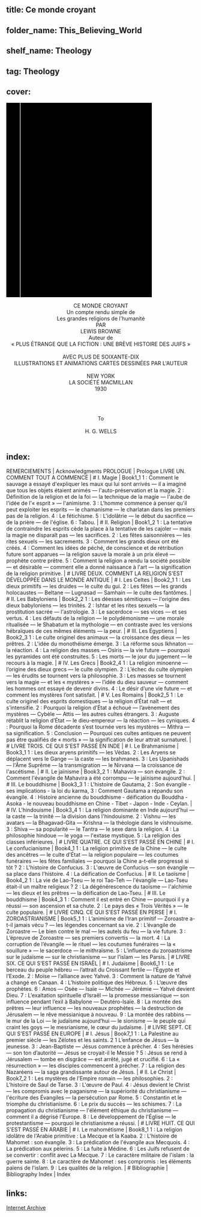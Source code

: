 ## title: Ce monde croyant
## folder_name: This_Believing_World
## shelf_name: Theology
## tag: Theology
## cover:
<div class="urantiapedia-book-front urantiapedia-book-science">
<svg xmlns="http://www.w3.org/2000/svg" width="102.6mm" height="136.8mm" viewBox="0 0 102.6 136.8" version="1.1">
	<g transform="translate(-7,-5)">
		<rect width="9.6" height="136.8" x="7" y="5" />
		<rect width="96.9" height="136.8" x="17" y="5" />
		<text style="font-size:5px" x="61" y="22">Lewis Browne</text>
		<text style="font-size:4px" x="61" y="125">New York: The Macmillan Company, 1926</text>
		<text style="font-size:9px" x="61" y="50">Ce monde croyant:</text>
		<text style="font-size:9px" x="61" y="60">Un compte rendu</text>
		<text style="font-size:9px" x="61" y="70">simple de la</text>
		<text style="font-size:9px" x="61" y="80">les grandes religions</text>
		<text style="font-size:9px" x="61" y="90">de l'humanité</text>
	</g>
</svg>
</div>

<p style="text-align:center;">
<span class="text-h3">CE MONDE CROYANT </span><br>
Un compte rendu simple de<br>
Les grandes religions de l'humanité<br>
PAR<br>
<span class="text-h5">LEWIS BROWNE</span><br>
Auteur de <br>
« PLUS ÉTRANGE QUE LA FICTION : UNE BRÈVE HISTOIRE DES JUIFS »<br>
<br>
AVEC PLUS DE SOIXANTE-DIX <br>
ILLUSTRATIONS ET ANIMATIONS
CARTES DESSINÉES PAR L'AUTEUR <br>
<br>
NEW YORK<br>
LA SOCIÉTÉ MACMILLAN<br>
1930<br>
<br>
</p>

<br>

<p style="text-align:center;">
To<br>
<br>
H. G. WELLS<br>
<br>
</p>

## index:
REMERCIEMENTS | Acknowledgments
PROLOGUE | Prologue
LIVRE UN. COMMENT TOUT A COMMENCÉ | #
	I. Magie | Book1_1
		1 : Comment le sauvage a essayé d'expliquer les maux qui lui sont arrivés — il a imaginé que tous les objets étaient animés — l'auto-préservation et la magie. 2 : Définition de la religion et de la foi — la technique de la magie — l'aube de l'idée de l'« esprit » — l'animisme. 3 : L'homme commence à penser qu'il peut exploiter les esprits — le chamanisme — le charlatan dans les premiers pas de la religion. 4 : Le fétichisme. 5 : L'idolâtrie — le début du sacrifice — de la prière — de l'église. 6 : Tabou. | #
	II. Religion | Book1_2
		1 : La tentative de contraindre les esprits cède la place à la tentative de les cajoler — mais la magie ne disparaît pas — les sacrifices. 2 : Les fêtes saisonnières — les rites sexuels — les sacrements. 3 : Comment les grands dieux ont été créés. 4 : Comment les idées de péché, de conscience et de rétribution future sont apparues — la religion sauve la morale à un prix élevé — prophète contre prêtre. 5 : Comment la religion a rendu la société possible — et désirable — comment elle a donné naissance à l'art — la signification de la religion primitive. | #
LIVRE DEUX. COMMENT LA RELIGION S'EST DÉVELOPPÉE DANS LE MONDE ANTIQUE | #
	I. Les Celtes | Book2_1
		1 : Les dieux primitifs — les druides — le culte du gui. 2 : Les fêtes — les grands holocaustes — Beltane — Lugnasad — Samhain — le culte des fantômes. | #
	II. Les Babyloniens | Book2_2
		1 : Les déesses sémitiques — l'origine des dieux babyloniens — les trinités. 2 : Ishtar et les rites sexuels — la prostitution sacrée — l'astrologie. 3 : Le sacerdoce — ses vices — et ses vertus. 4 : Les défauts de la religion — le polydémonisme — une morale ritualisée — le Shabatum et la mythologie — en contraste avec les versions hébraïques de ces mêmes éléments — la peur. | #
	III. Les Égyptiens | Book2_3
		1 : Le culte originel des animaux — la croissance des dieux — les prêtres. 2 : L'idée du monothéisme émerge. 3 : La réforme sous Ikhnaton — la réaction. 4 : La religion des masses — Osiris — la vie future — pourquoi les pyramides ont été construites. 5 : Les morts — le jour du jugement — le recours à la magie. | #
	IV. Les Grecs | Book2_4
		1 : La religion minoenne — l’origine des dieux grecs — le culte olympien. 2 : L’échec du culte olympien — les érudits se tournent vers la philosophie. 3 : Les masses se tournent vers la magie — et les « mystères » — l’idée du dieu sauveur — comment les hommes ont essayé de devenir divins. 4 : Le désir d’une vie future — et comment les mystères l’ont satisfait. | #
	V. Les Romains | Book2_5
		1 : Le culte originel des esprits domestiques — la religion d’État naît — et s’intensifie. 2 : Pourquoi la religion d’État a échoué — l’avènement des mystères — Cybèle — Attis — les autres cultes étrangers. 3 : Auguste rétablit la religion d’État — le dieu-empereur — la réaction — les cyniques. 4 : Pourquoi la Rome décadente s’est tournée vers les mystères — Mithra — sa signification. 5 : Conclusion — Pourquoi ces cultes antiques ne peuvent pas être qualifiés de « morts » — la signification de leur attrait surnaturel. | #
LIVRE TROIS. CE QUI S'EST PASSÉ EN INDE | #
	I. Le Brahmanisme | Book3_1
		1 : Les dieux aryens primitifs — les Védas. 2 : Les Aryens se déplacent vers le Gange — la caste — les brahmanes. 3 : Les Upanishads — l'Âme Suprême — la transmigration — le Nirvana — la croissance de l'ascétisme. | #
	II. Le jaïnisme | Book3_2
		1 : Mahavira — son évangile. 2 : Comment l'évangile de Mahavira a été corrompu — le jaïnisme aujourd'hui. | #
	III. Le bouddhisme | Book3_3
		1 : L'histoire de Gautama, 2 : Son évangile - ses implications - la loi du karma, 3 : Comment Gautama a répandu son évangile. 4 : Histoire ancienne du bouddhisme - déification du Bouddha - Asoka - le nouveau bouddhisme en Chine - Tibet - Japon - Inde - Ceylan. | #
	IV. L'hindouisme | Book3_4
		1 : La religion dominante en Inde aujourd'hui — la caste — la trinité — la division dans l'hindouisme. 2 : Vishnu — les avatars — la Bhagavad-Gita — Krishna — la théologie dans le vishnouisme. 3 : Shiva — sa popularité — le Tantra — le sexe dans la religion. 4 : La philosophie hindoue — le yoga — l'extase mystique. 5 : La religion des classes inférieures. | #
LIVRE QUATRE. CE QUI S'EST PASSÉ EN CHINE | #
	I. Le confucianisme | Book4_1
		1 : La religion primitive de la Chine — le culte des ancêtres — le culte d'État — la religion populaire — les coutumes funéraires — les fêtes familiales — pourquoi la Chine a-t-elle progressé si tôt ? 2 : L'histoire de Confucius. 3 : L'œuvre de Confucius — son évangile — sa place dans l'histoire. 4 : La déification de Confucius. | #
	II. Le taoïsme | Book4_2
		1 : La vie de Lao-Tseu — le roi Tao-Teh — l'évangile — Lao-Tseu était-il un maître religieux ? 2 : La dégénérescence du taoïsme — l'alchimie — les dieux et les prêtres — la déification de Lao-Tseu. | #
	III. Le bouddhisme | Book4_3
		1 : Comment il est entré en Chine — pourquoi il y a réussi — son ascension et sa chute. 2 : Le pays des « Trois Vérités » — le culte populaire. | #
LIVRE CINQ. CE QUI S'EST PASSÉ EN PERSE | #
	I. ZOROASTRIANISME | Book5_1
		1 : L’animisme de l’Iran primitif — Zoroastre a-t-il jamais vécu ? — les légendes concernant sa vie. 2 : L’évangile de Zoroastre — Le bien contre le mal — les autels du feu — la vie future. 3 : L’épreuve de Zoroastre — ses premiers convertis — la mort. 4 : La corruption de l’évangile — le rituel — les coutumes funéraires — la « souillure » — le sacerdoce — le mithraïsme. 5 : L’influence du zoroastrisme sur le judaïsme — sur le christianisme — sur l’islam — les Parsis. | #
LIVRE SIX. CE QUI S'EST PASSÉ EN ISRAËL | #
	I. Judaïsme | Book6_1
		1 : Le berceau du peuple hébreu — l’attrait du Croissant fertile — l’Égypte et l’Exode. 2 : Moïse — l’alliance avec Yahvé. 3 : Comment la nature de Yahvé a changé en Canaan. 4 : L’histoire politique des Hébreux. 5 : L’œuvre des prophètes. 6 : Amos — Osée — Isaïe — Michée — Jérémie — Yahvé devient Dieu. 7 : L’exaltation spirituelle d’Israël — la promesse messianique — son influence pendant l’exil à Babylone — Deutéro-Isaïe. 8 : La montée des prêtres — leur influence — les nouveaux prophètes — la destruction de Jérusalem — le rêve messianique à nouveau. 9 : La montée des rabbins — le mur de la Loi — le judaïsme aujourd’hui — le sionisme — le peuple qui craint les goys — le mesrianisme, le cœur du judaïsme. | #
LIVRE SEPT. CE QUI S'EST PASSÉ EN EUROPE | #
	I. Jésus | Book7_1
		1 : La Palestine au premier siècle — les Zélotes et les saints. 2 1 L’enfance de Jésus — la jeunesse. 3 : Jean-Baptiste — Jésus commence à prêcher. 4 : Ses hérésies — son ton d’autorité — Jésus se croyait-il le Messie ? 5 : Jésus se rend à Jérusalem — tombe en disgrâce — est arrêté, jugé et crucifié. 6 : La « résurrection » — les disciples commencent à prêcher. 7 : La religion des Nazaréens — la saga grandissante autour de Jésus. | #
	II. Le Christ | Book7_2
		1 : Les mystères de l'Empire romain — les philosophies. 2 : L'histoire de Saul de Tarse. 3 : L'œuvre de Paul. 4 : Jésus devient le Christ — les compromis avec le paganisme — la supériorité du christianisme — l'écriture des Évangiles — la persécution par Rome. 5 : Constantin et le triomphe du christianisme. 6 : Le prix du succès — les schismes. 7 : La propagation du christianisme — l'élément éthique du christianisme — comment il a dégrisé l'Europe. 8 : Le développement de l'Église — le protestantisme — pourquoi le christianisme a réussi. | #
LIVRE HUIT. CE QUI S'EST PASSÉ EN ARABIE | #
	I. Le mahométisme | Book8_1
		1 : La religion idolâtre de l'Arabie primitive : La Mecque et la Kaaba. 2 : L'histoire de Mahomet : son évangile. 3 : La prédication de l'évangile aux Mecquois. 4 : La prédication aux pèlerins. 5 : La fuite à Médine. 6 : Les Juifs refusent de se convertir : conflit avec La Mecque. 7 : Le caractère militaire de l'islam : la guerre sainte. 8 : Le caractère de Mahomet : ses compromis : les éléments païens de l'islam. 9 : Les qualités de la religion. | #
Bibliographie | Bibliography
Index | Index 


## links:
[Internet Archive](https://archive.org/details/in.ernet.dli.2015.264769/mode/2up)